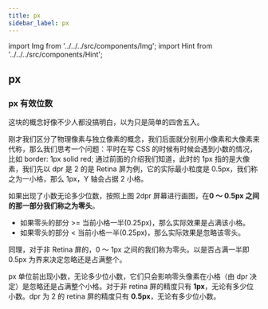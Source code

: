 ```yaml
---
title: px
sidebar_label: px
---
```


import Img from '../../../src/components/Img'; import Hint from '../../../src/components/Hint';

## px

### px 有效位数

这块的概念好像不少人都没搞明白，以为只是简单的四舍五入。

刚才我们区分了物理像素与独立像素的概念，我们后面就分别用小像素和大像素来代称，那么我们思考一个问题：平时在写 CSS 的时候有时候会遇到小数的情况，比如 border: 1px solid red; 通过前面的介绍我们知道，此时的 1px 指的是大像素，我们先以 dpr 是 2 的是 Retina 屏为例，它的实际最小粒度是 0.5px，我们称之为一小格，那么 1px，Y 轴会占据 2 小格。

如果出现了小数无论多少位数，按照上图 2dpr 屏幕进行画图，在**0 ～ 0.5px 之间的那一部分我们称之为零头**。

- 如果零头的部分 >= 当前小格一半(0.25px)，那么实际效果是占满该小格。
- 如果零头的部分 < 当前小格一半(0.25px)，那么实际效果是忽略该零头。

同理，对于非 Retina 屏的，0 ～ 1px 之间的我们称为零头。以是否占满一半即 0.5px 为界来决定忽略还是占满整个。

<Hint type="tip">px 单位前出现小数，无论多少位小数，它们只会影响零头像素在小格（由 dpr 决定）是忽略还是占满整个小格。对于非 retina 屏的精度只有 **1px**，无论有多少位小数。dpr 为 2 的 retina 屏的精度只有 **0.5px**，无论有多少位小数。</Hint>
